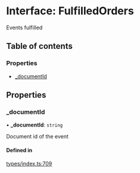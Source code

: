# Interface: FulfilledOrders

Events fulfilled

## Table of contents

### Properties

- [\_documentId](FulfilledOrders.md#_documentid)

## Properties

### \_documentId

• **\_documentId**: `string`

Document id of the event

#### Defined in

[types/index.ts:709](https://github.com/nevermined-io/components-catalog/blob/b886bce/catalog/src/types/index.ts#L709)
